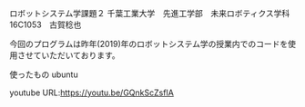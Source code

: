 
ロボットシステム学課題２
千葉工業大学　先進工学部　未来ロボティクス学科　16C1053　古賀稔也

今回のプログラムは昨年(2019)年のロボットシステム学の授業内でのコードを使用させていただいております。

使ったもの
ubuntu

youtube URL:https://youtu.be/GQnkScZsfIA
